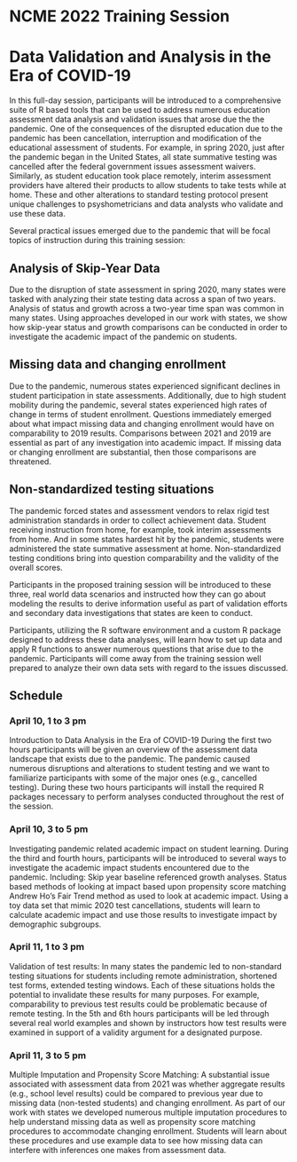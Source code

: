 
# NCME 2022 Training Session

# Data Validation and Analysis in the Era of COVID-19

In this full-day session, participants will be introduced to a comprehensive suite of R based tools that can be used to
address numerous education assessment data analysis and validation issues that arose due the the pandemic. One of the
consequences of the disrupted education due to the pandemic has been cancellation, interruption and modification of the
educational assessment of students. For example, in spring 2020, just after the pandemic began in the United States, all
state summative testing was cancelled after the federal government issues assessment waivers. Similarly, as student education
took place remotely, interim assessment providers have altered their products to allow students to take tests while at home.
These and other alterations to standard testing protocol present unique challenges to psyshometricians and data analysts who validate
and use these data.

Several practical issues emerged due to the pandemic that will be focal topics of instruction during this training session:

## Analysis of Skip-Year Data

Due to the disruption of state assessment in spring 2020, many states were tasked with analyzing their state testing data across
a span of two years. Analysis of status and growth across a two-year time span was common in many states. Using approaches developed in
our work with states, we show how skip-year status and growth comparisons can be conducted in order to investigate the academic impact of
the pandemic on students.

## Missing data and changing enrollment

Due to the pandemic, numerous states experienced significant declines in student participation in state assessments. Additionally, due
to high student mobility during the pandemic, several states experienced high rates of change in terms of student enrollment.
Questions immediately emerged about what impact missing data and changing enrollment would have on comparability to 2019 results.
Comparisons between 2021 and 2019 are essential as part of any investigation into academic impact. If missing data or changing
enrollment are substantial, then those comparisons are threatened.

## Non-standardized testing situations

The pandemic forced states and assessment vendors to relax rigid test administration standards in order to collect achievement data.
Student receiving instruction from home, for example, took interim assessments from home. And in some states hardest hit by the
pandemic, students were administered the state summative assessment at home. Non-standardized testing conditions bring into question
comparability and the validity of the overall scores.

Participants in the proposed training session will be introduced to these three, real world data scenarios and instructed how they can go
about modeling the results to derive information useful as part of validation efforts and secondary data investigations that states are
keen to conduct.

Participants, utilizing the R software environment and a custom R package designed to address these data analyses, will learn how to
set up data and apply R functions to answer numerous questions that arise due to the pandemic. Participants will come away from the
training session well prepared to analyze their own data sets with regard to the issues discussed.


## Schedule

### April 10, 1 to 3 pm

Introduction to Data Analysis in the Era of COVID-19 During the first two hours participants will be given an overview of the assessment data
landscape that exists due to the pandemic. The pandemic caused numerous disruptions and alterations to student testing and we want to
familiarize participants with some of the major ones (e.g., cancelled testing). During these two hours participants will install the required
R packages necessary to perform analyses conducted throughout the rest of the session.

### April 10, 3 to 5 pm

Investigating pandemic related academic impact on student learning. During the third and fourth hours, participants will be introduced to several ways
to investigate the academic impact students encountered due to the pandemic. Including: Skip year baseline referenced growth analyses.
Status based methods of looking at impact based upon propensity score matching Andrew Ho’s Fair Trend method as used to look at academic impact.
Using a toy data set that mimic 2020 test cancellations, students will learn to calculate academic impact and use those results to investigate impact by demographic subgroups.

### April 11, 1 to 3 pm

Validation of test results: In many states the pandemic led to non-standard testing situations for students including remote administration,
shortened test forms, extended testing windows. Each of these situations holds the potential to invalidate these results for many purposes.
For example, comparability to previous test results could be problematic because of remote testing. In the 5th and 6th hours participants will
be led through several real world examples and shown by instructors how test results were examined in support of a validity argument for a
designated purpose.

### April 11, 3 to 5 pm

Multiple Imputation and Propensity Score Matching: A substantial issue associated with assessment data from 2021 was whether aggregate results
(e.g., school level results) could be compared to previous year due to missing data (non-tested students) and changing enrollment. As part of
our work with states we developed numerous multiple imputation procedures to help understand missing data as well as propensity score matching
procedures to accommodate changing enrollment. Students will learn about these procedures and use example data to see how missing data can
interfere with inferences one makes from assessment data.
